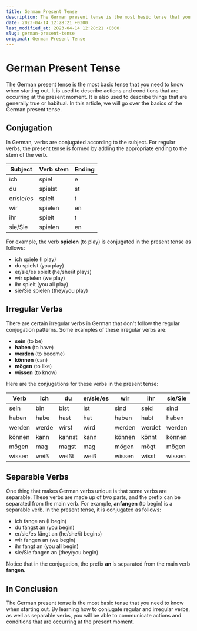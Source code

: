 ```yaml
---
title: German Present Tense
description: The German present tense is the most basic tense that you need to know when starting out. It is used to describe actions and conditions that are occurring at the present moment.
date: 2023-04-14 12:28:21 +0300
last_modified_at: 2023-04-14 12:28:21 +0300
slug: german-present-tense
original: German Present Tense
---
```

# German Present Tense

The German present tense is the most basic tense that you need to know when starting out. It is used to describe actions and conditions that are occurring at the present moment. It is also used to describe things that are generally true or habitual. In this article, we will go over the basics of the German present tense.

## Conjugation

In German, verbs are conjugated according to the subject. For regular verbs, the present tense is formed by adding the appropriate ending to the stem of the verb.

| Subject | Verb stem  | Ending |
| ------- | --------- | ------ |
| ich     | spiel     | e      |
| du      | spielst   | st     |
| er/sie/es  | spielt   | t      |
| wir     | spielen   | en     |
| ihr     | spielt    | t      |
| sie/Sie  | spielen   | en     |

For example, the verb **spielen** (to play) is conjugated in the present tense as follows:

- ich spiele (I play)
- du spielst (you play)
- er/sie/es spielt (he/she/it plays)
- wir spielen (we play)
- ihr spielt (you all play)
- sie/Sie spielen (they/you play)

## Irregular Verbs

There are certain irregular verbs in German that don't follow the regular conjugation patterns. Some examples of these irregular verbs are:

- **sein** (to be)
- **haben** (to have)
- **werden** (to become)
- **können** (can)
- **mögen** (to like)
- **wissen** (to know)

Here are the conjugations for these verbs in the present tense:

| Verb    | ich      | du      | er/sie/es | wir     | ihr     | sie/Sie |
| ------- | -------- | --------| ---------| --------| ------- | ------- |
| sein    | bin      | bist    | ist      | sind    | seid    | sind    |
| haben   | habe     | hast    | hat      | haben   | habt    | haben   |
| werden  | werde    | wirst   | wird     | werden  | werdet  | werden  |
| können  | kann     | kannst  | kann     | können  | könnt   | können  |
| mögen   | mag      | magst   | mag      | mögen   | mögt    | mögen   |
| wissen  | weiß     | weißt   | weiß     | wissen  | wisst   | wissen  |

## Separable Verbs

One thing that makes German verbs unique is that some verbs are separable. These verbs are made up of two parts, and the prefix can be separated from the main verb. For example, **anfangen** (to begin) is a separable verb. In the present tense, it is conjugated as follows:

- ich fange an (I begin)
- du fängst an (you begin)
- er/sie/es fängt an (he/she/it begins)
- wir fangen an (we begin)
- ihr fangt an (you all begin)
- sie/Sie fangen an (they/you begin)

Notice that in the conjugation, the prefix **an** is separated from the main verb **fangen**.

## In Conclusion

The German present tense is the most basic tense that you need to know when starting out. By learning how to conjugate regular and irregular verbs, as well as separable verbs, you will be able to communicate actions and conditions that are occurring at the present moment.